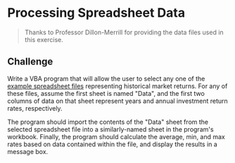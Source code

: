 # Processing Spreadsheet Data

> Thanks to Professor Dillon-Merrill for providing the data files used in this exercise.

## Challenge

Write a VBA program that will allow the user to select any one of the [example spreadsheet files](data/) representing historical market returns. For any of these files, assume the first sheet is named "Data", and the first two columns of data on that sheet represent years and annual investment return rates, respectively.

The program should import the contents of the "Data" sheet from the selected spreadsheet file into a similarly-named sheet in the program's workbook. Finally, the program should calculate the average, min, and max rates based on data contained within the file, and display the results in a message box.
